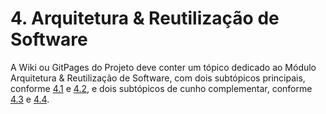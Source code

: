 # 4. Arquitetura & Reutilização de Software

A Wiki ou GitPages do Projeto deve conter um tópico dedicado ao Módulo Arquitetura & Reutilização de Software, com dois subtópicos principais, conforme [4.1](/ArquiteturaReutilizacao/4.1.PadroesArquiteturais.md) e [4.2](/ArquiteturaReutilizacao/4.2.ReutilizacaoDeSoftware.md), e dois subtópicos de cunho complementar, conforme [4.3](/ArquiteturaReutilizacao/4.3.IniciativasExtras.md) e [4.4](/ArquiteturaReutilizacao/4.4.ParticipacoesArqReutilizacao.md).
